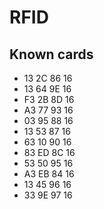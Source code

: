 # RFID

## Known cards
- 13 2C 86 16
- 13 64 9E 16
- F3 2B 8D 16
- A3 77 93 16
- 03 95 88 16
- 13 53 87 16
- 63 10 90 16
- 83 ED 8C 16
- 53 50 95 16
- A3 EB 84 16
- 13 45 96 16
- 33 9E 97 16
